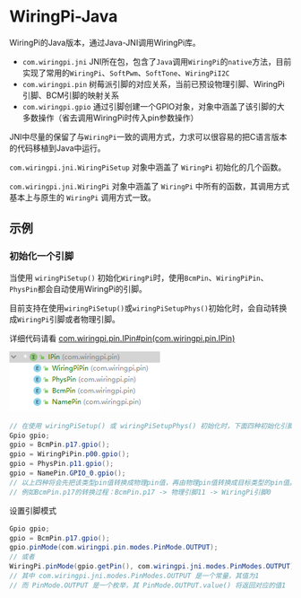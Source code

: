 # WiringPi-Java

WiringPi的Java版本，通过Java-JNI调用WiringPi库。



- `com.wiringpi.jni` JNI所在包，包含了`Java`调用`WiringPi`的`native`方法，目前实现了常用的`WiringPi`、`SoftPwm`、`SoftTone`、`WiringPiI2C`
- `com.wiringpi.pin` 树莓派引脚的对应关系，当前已预设物理引脚、WiringPi引脚、BCM引脚的映射关系
- `com.wiringpi.gpio` 通过引脚创建一个GPIO对象，对象中涵盖了该引脚的大多数操作（省去调用WiringPi时传入pin参数操作）



JNI中尽量的保留了与`WiringPi`一致的调用方式，力求可以很容易的把C语言版本的代码移植到Java中运行。

`com.wiringpi.jni.WiringPiSetup` 对象中涵盖了 `WiringPi` 初始化的几个函数。

`com.wiringpi.jni.WiringPi` 对象中涵盖了 `WiringPi` 中所有的函数，其调用方式基本上与原生的 `WiringPi` 调用方式一致。



## 示例

### 初始化一个引脚

当使用 `wiringPiSetup()` 初始化`WiringPi`时，使用`BcmPin`、`WiringPiPin`、`PhysPin`都会自动使用WiringPi的引脚。

目前支持在使用`wiringPiSetup()`或`wiringPiSetupPhys()`初始化时，会自动转换成`WiringPi`引脚或者物理引脚。

详细代码请看 [com.wiringpi.pin.IPin#pin(com.wiringpi.pin.IPin)](src/main/java/com/wiringpi/pin/IPin.java) 

![image-20200225105901335](assets/image-20200225105901335.png)

```java
// 在使用 wiringPiSetup() 或 wiringPiSetupPhys() 初始化时，下面四种初始化引脚都将指向同一个物理引脚，里面都包含了名称引脚到物理引脚的映射关系。
Gpio gpio;
gpio = BcmPin.p17.gpio();
gpio = WiringPiPin.p00.gpio();
gpio = PhysPin.p11.gpio();
gpio = NamePin.GPIO_0.gpio();
// 以上四种将会先把该类型pin值转换成物理pin值，再由物理pin值转换成目标类型的pin值。
// 例如BcmPin.p17的转换过程：BcmPin.p17 -> 物理引脚11 -> WiringPi引脚0
```

设置引脚模式

```java
Gpio gpio;
gpio = BcmPin.p17.gpio();
gpio.pinMode(com.wiringpi.pin.modes.PinMode.OUTPUT);
// 或者
WiringPi.pinMode(gpio.getPin(), com.wiringpi.jni.modes.PinModes.OUTPUT);
// 其中 com.wiringpi.jni.modes.PinModes.OUTPUT 是一个常量，其值为1
// 而 PinMode.OUTPUT 是一个枚举，其 PinMode.OUTPUT.value() 将返回对应的值1
```

